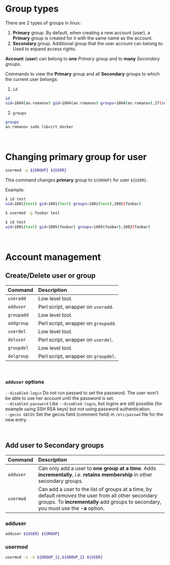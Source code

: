 # Group types
There are 2 types of groups in linux: 
1. **Primary** group. By default, when creating a new account (user), a **Primary** group is created for it with the same name as the account.
2. **Secondary** group. Additional group that the user account can belong to. Used to expand access rights.

**Account** (**user**) can belong to **one** *Primary* group and to **many** *Secondary* groups.

Commands to view the **Primary** group and all **Secondary** groups to which the current user belongs:
1. ``id``
```bash
id
uid=1004(an.romanov) gid=1004(an.romanov) groups=1004(an.romanov),27(sudo),120(libvirt),998(docker)
```

2. ``groups``
```bash
groups
an.romanov sudo libvirt docker
```

<br>

# Changing primary group for user
```bash
usermod -g ${GROUP} ${USER}
````

This command changes **primary** group to ``${GROUP}`` for user ``${USER}``.

Example:
```bash
$ id test
uid=1001(test) gid=1001(test) groups=1001(test),1002(foobar)

$ usermod -g foobar test

$ id test
uid=1001(test) gid=1005(foobar) groups=1005(foobar),1002(foobar)
```

<br>

# Account management
## Create/Delete user or group
|Command|Description|
|:------|:----------|
|``useradd``|Low level tool.|
|``adduser``|Perl script, wrapper on ``useradd``.|
|``groupadd``|Low level tool.|
|``addgroup``|Perl script, wrapper on ``groupadd``.|
|``userdel``|Low level tool.|
|``deluser``|Perl script, wrapper on ``userdel``.|
|``groupdel``|Low level tool.|
|``delgroup``|Perl script, wrapper on ``groupdel``.|

<br>

### ``adduser`` options
``--disabled-login`` Do not run passwd to set the password.  The user won't be able to use her account until the password is set.<br>
``--disabled-password`` Like ``--disabled-login``, but logins are still possible (for example using SSH RSA keys) but not using password authentication.<br>
``--gecos GECOS`` Set the gecos field (comment field) in ``/etc/passwd`` file for the new entry.

<br>

## Add user to Secondary groups
|Command|Description|
|:------|:----------|
|``adduser``|Can only add a user to **one group at a time**. Adds **incrementally**, i.e. **retains membership** in other secondary groups.|
|``usermod``|Can add a user to the list of groups at a time, by default *removes* the user from all other secondary groups. To **incrementally** add groups to secondary, you must use the **-a** option.|


### adduser
```bash
adduser ${USER} ${GROUP}
```

### usermod
```bash
usermod -a -G ${GROUP_1},${GROUP_2} ${USER}
```
